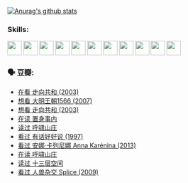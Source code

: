 
[![Anurag's github stats](https://github-readme-stats.vercel.app/api?username=w940853815)](https://github.com/anuraghazra/github-readme-stats)

### Skills:

<code><img height="32" src="https://cdn.jsdelivr.net/npm/simple-icons@v5/icons/python.svg"></code>
<code><img height="32" src="https://cdn.jsdelivr.net/npm/simple-icons@v5/icons/javascript.svg"></code>
<code><img height="32" src="https://cdn.jsdelivr.net/npm/simple-icons@v5/icons/django.svg"></code>
<code><img height="32" src="https://cdn.jsdelivr.net/npm/simple-icons@v5/icons/flask.svg"></code>
<code><img height="32" src="https://cdn.jsdelivr.net/npm/simple-icons@v5/icons/vuetify.svg"></code>
<code><img height="32" src="https://cdn.jsdelivr.net/npm/simple-icons@v5/icons/git.svg"></code>
<code><img height="32" src="https://cdn.jsdelivr.net/npm/simple-icons@v5/icons/docker.svg"></code>
<code><img height="32" src="https://cdn.jsdelivr.net/npm/simple-icons@v5/icons/postgresql.svg"></code>
<code><img height="32" src="https://cdn.jsdelivr.net/npm/simple-icons@v5/icons/elasticsearch.svg"></code>
<code><img height="32" src="https://cdn.jsdelivr.net/npm/simple-icons@v5/icons/macos.svg"></code>
<code><img height="32" src="https://cdn.jsdelivr.net/npm/simple-icons@v5/icons/linux.svg"></code>

### 🗣 豆瓣:

<!-- DOUBAN-ACTIVITIES:START -->
- [在看 走向共和‎ (2003)](https://www.douban.com/people/136069238/status/3711470443/?_i=41406692)
- [想看 大明王朝1566‎ (2007)](https://www.douban.com/people/136069238/status/3710980213/?_i=41406692)
- [想看 走向共和‎ (2003)](https://www.douban.com/people/136069238/status/3710980002/?_i=41406692)
- [在读 置身事内](https://www.douban.com/people/136069238/status/3710472151/?_i=41406692)
- [读过 呼啸山庄](https://www.douban.com/people/136069238/status/3710470617/?_i=41406692)
- [看过 有话好好说‎ (1997)](https://www.douban.com/people/136069238/status/3709833172/?_i=41406692)
- [看过 安娜·卡列尼娜 Anna Karénina‎ (2013)](https://www.douban.com/people/136069238/status/3708942010/?_i=41406692)
- [在读 呼啸山庄](https://www.douban.com/people/136069238/status/3701626992/?_i=41406692)
- [读过 十三层空间](https://www.douban.com/people/136069238/status/3700755247/?_i=41406692)
- [看过 人兽杂交 Splice‎ (2009)](https://www.douban.com/people/136069238/status/3700243036/?_i=41406692)
<!-- DOUBAN-ACTIVITIES:END -->
<!--
**w940853815/w940853815** is a ✨ _special_ ✨ repository because its `README.md` (this file) appears on your GitHub profile.

Here are some ideas to get you started:

- 🔭 I’m currently working on ...
- 🌱 I’m currently learning ...
- 👯 I’m looking to collaborate on ...
- 🤔 I’m looking for help with ...
- 💬 Ask me about ...
- 📫 How to reach me: ...
- 😄 Pronouns: ...
- ⚡ Fun fact: ...
-->
